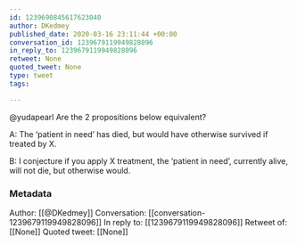 ```yaml
---
id: 1239690845617623040
author: DKedmey
published_date: 2020-03-16 23:11:44 +00:00
conversation_id: 1239679119949828096
in_reply_to: 1239679119949828096
retweet: None
quoted_tweet: None
type: tweet
tags:

---
```


@yudapearl Are the 2 propositions below equivalent?

A: The ‘patient in need’ has died, but would have otherwise survived if treated by X.

B: I conjecture if you apply X treatment, the ‘patient in need’, currently alive, will not die, but otherwise would.

### Metadata

Author: [[@DKedmey]]
Conversation: [[conversation-1239679119949828096]]
In reply to: [[1239679119949828096]]
Retweet of: [[None]]
Quoted tweet: [[None]]
